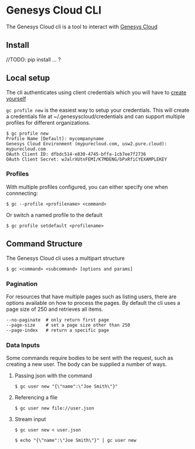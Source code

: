 # Genesys Cloud CLI

The Genesys Cloud cli is a tool to interact with [Genesys Cloud](https://developer.mypurecloud.com/)

## Install
//TODO: pip install ... ?

## Local setup
The cli authenticates using client credentials which you will have to [create yourself](https://help.mypurecloud.com/articles/create-an-oauth-client/)

```gc profile new``` is the easiest way to setup your credentials.  This will create a credentials file at ~/.genesyscloud/credentials and can support multiple profiles for different organizations.

```
$ gc profile new
Profile Name [Default]: mycompanyname
Genesys Cloud Environment (mypurecloud.com, usw2.pure.cloud): mypurecloud.com
OAuth Client ID: dfbdc514-e830-4745-bffa-1cb7ee7f2736
OAuth Client Secret: wJalrXUtnFEMI/K7MDENG/bPxRfiCYEXAMPLEKEY
```

### Profiles
With multiple profiles configured, you can either specify one when connnecting:

```$ gc --profile <profilename> <command> ```

Or switch a named profile to the default

```$ gc profile setdefault <profilename> ```

## Command Structure

The Genesys Cloud cli uses a multipart structure 

```
$ gc <command> <subcommand> [options and params]
```

### Pagination

For resources that have multiple pages such as listing users, there are options available on how to process the pages.  By default the cli uses a page size of 250 and retrieves all items.

 ```
 --no-paginate  # only return first page
 --page-size    # set a page size other than 250
 --page-index   # return a specific page
 ```

### Data Inputs

Some commands require bodies to be sent with the request, such as creating a new user.  The body can be supplied a number of ways.

1) Passing json with the command
    ```
    $ gc user new "{\"name":\"Joe Smith\"}"
    ```

2) Referencing a file
    ```
    $ gc user new file://user.json
    ```

3) Stream input
    ```
    $ gc user new < user.json
    ```

    ```
    $ echo "{\"name":\"Joe Smith\"}" | gc user new
    ```
